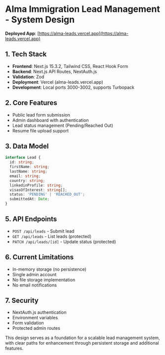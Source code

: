 # Alma Immigration Lead Management - System Design
**Deployed App**: [https://alma-leads.vercel.app](https://alma-leads.vercel.app)


## 1. Tech Stack
- **Frontend**: Next.js 15.3.2, Tailwind CSS, React Hook Form
- **Backend**: Next.js API Routes, NextAuth.js
- **Validation**: Zod
- **Deployment**: Vercel (alma-leads.vercel.app)
- **Development**: Local ports 3000-3002, supports Turbopack

## 2. Core Features
- Public lead form submission
- Admin dashboard with authentication
- Lead status management (Pending/Reached Out)
- Resume file upload support

## 3. Data Model
```typescript
interface Lead {
  id: string;
  firstName: string;
  lastName: string;
  email: string;
  country: string;
  linkedinProfile: string;
  visasOfInterest: string[];
  status: 'PENDING' | 'REACHED_OUT';
  submittedAt: Date;
}
```

## 5. API Endpoints
- `POST /api/leads` - Submit lead
- `GET /api/leads` - List leads (protected)
- `PATCH /api/leads/[id]` - Update status (protected)

## 6. Current Limitations
- In-memory storage (no persistence)
- Single admin account
- No file storage implementation
- No email notifications

## 7. Security
- NextAuth.js authentication
- Environment variables
- Form validation
- Protected admin routes

This design serves as a foundation for a scalable lead management system, with clear paths for enhancement through persistent storage and additional features.
